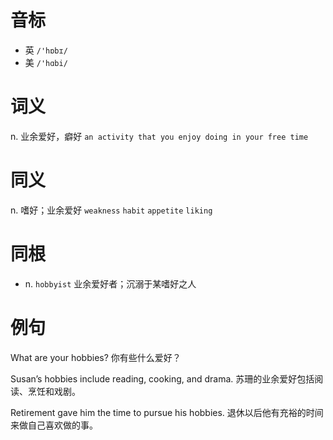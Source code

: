 # 音标

- 英 `/'hɒbɪ/`
- 美 `/'hɑbi/`

# 词义

n. 业余爱好，癖好
`an activity that you enjoy doing in your free time`

# 同义

n. 嗜好；业余爱好
`weakness` `habit` `appetite` `liking`

# 同根

- n. `hobbyist` 业余爱好者；沉溺于某嗜好之人

# 例句

What are your hobbies?
你有些什么爱好？

Susan’s hobbies include reading, cooking, and drama.
苏珊的业余爱好包括阅读、烹饪和戏剧。

Retirement gave him the time to pursue his hobbies.
退休以后他有充裕的时间来做自己喜欢做的事。


